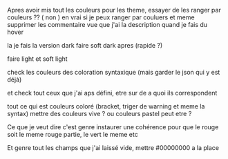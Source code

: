 Apres avoir mis tout les couleurs pour les theme,
essayer de les ranger par couleurs ?? ( non ) en vrai si je peux ranger par couluers et meme supprimer les commentaire vue que j'ai la description quand je fais du hover

la je fais la version dark
faire soft dark apres (rapide ?)

faire light et soft light

check les couleurs des coloration syntaxique (mais garder le json qui y est déjà)

et check tout ceux que j'ai aps défini, etre sur de a quoi ils correspondent

tout ce qui est couleurs coloré (bracket, triger de warning et meme la syntax) mettre des couleurs vive ? ou couleurs pastel peut etre  ?

Ce que je veut dire c'est genre instaurer une cohérence pour que le rouge soit le meme rouge partie, le vert le meme etc

Et genre tout les champs que j'ai laissé vide, mettre #00000000 a la place